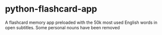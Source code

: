 # python-flashcard-app
A flashcard memory app preloaded with the 50k most used English words in open subtitles. Some personal nouns have been removed
